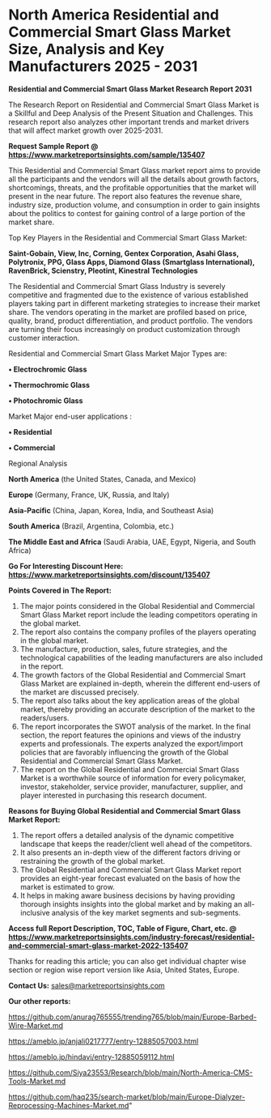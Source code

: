 # North America Residential and Commercial Smart Glass Market Size, Analysis and Key Manufacturers 2025 - 2031

<strong>Residential and Commercial Smart Glass Market Research Report 2031</strong>

The Research Report on Residential and Commercial Smart Glass Market is a Skillful and Deep Analysis of the Present Situation and Challenges. This research report also analyzes other important trends and market drivers that will affect market growth over 2025-2031.

<strong>Request Sample Report @ <a href=https://www.marketreportsinsights.com/sample/135407>https://www.marketreportsinsights.com/sample/135407</a></strong>

This Residential and Commercial Smart Glass market report aims to provide all the participants and the vendors will all the details about growth factors, shortcomings, threats, and the profitable opportunities that the market will present in the near future. The report also features the revenue share, industry size, production volume, and consumption in order to gain insights about the politics to contest for gaining control of a large portion of the market share.

Top Key Players in the Residential and Commercial Smart Glass Market:

<strong>Saint-Gobain, View, Inc, Corning, Gentex Corporation, Asahi Glass, Polytronix, PPG, Glass Apps, Diamond Glass (Smartglass International), RavenBrick, Scienstry, Pleotint, Kinestral Technologies</strong>

The Residential and Commercial Smart Glass Industry is severely competitive and fragmented due to the existence of various established players taking part in different marketing strategies to increase their market share. The vendors operating in the market are profiled based on price, quality, brand, product differentiation, and product portfolio. The vendors are turning their focus increasingly on product customization through customer interaction.

Residential and Commercial Smart Glass Market Major Types are:

<strong>• Electrochromic Glass

• Thermochromic Glass

• Photochromic Glass</strong>

Market Major end-user applications :

<strong>• Residential

• Commercial</strong>

Regional Analysis

</u><strong><b>North America</b></strong> (the United States, Canada, and Mexico)

<strong><b>Europe </b></strong>(Germany, France, UK, Russia, and Italy)

<strong><b>Asia-Pacific</b></strong> (China, Japan, Korea, India, and Southeast Asia)

<strong><b>South America</b></strong> (Brazil, Argentina, Colombia, etc.)

<strong><b>The Middle East and Africa</b></strong> (Saudi Arabia, UAE, Egypt, Nigeria, and South Africa)

<strong>Go For Interesting Discount Here: <a href=https://www.marketreportsinsights.com/discount/135407>https://www.marketreportsinsights.com/discount/135407</a></strong>

<strong>Points Covered in The Report:</strong>
<ol>
  <li>The major points considered in the Global Residential and Commercial Smart Glass Market report include the leading competitors operating in the global market.</li>
  <li>The report also contains the company profiles of the players operating in the global market.</li>
  <li>The manufacture, production, sales, future strategies, and the technological capabilities of the leading manufacturers are also included in the report.</li>
  <li>The growth factors of the Global Residential and Commercial Smart Glass Market are explained in-depth, wherein the different end-users of the market are discussed precisely.</li>
  <li>The report also talks about the key application areas of the global market, thereby providing an accurate description of the market to the readers/users.</li>
  <li>The report incorporates the SWOT analysis of the market. In the final section, the report features the opinions and views of the industry experts and professionals. The experts analyzed the export/import policies that are favorably influencing the growth of the Global Residential and Commercial Smart Glass Market.</li>
  <li>The report on the Global Residential and Commercial Smart Glass Market is a worthwhile source of information for every policymaker, investor, stakeholder, service provider, manufacturer, supplier, and player interested in purchasing this research document.</li>
</ol>
<strong>Reasons for Buying Global Residential and Commercial Smart Glass Market Report:</strong>

<ol>
  <li>The report offers a detailed analysis of the dynamic competitive landscape that keeps the reader/client well ahead of the competitors.</li>
  <li>It also presents an in-depth view of the different factors driving or restraining the growth of the global market.</li>
  <li>The Global Residential and Commercial Smart Glass Market report provides an eight-year forecast evaluated on the basis of how the market is estimated to grow.</li>
  <li>It helps in making aware business decisions by having providing thorough insights insights into the global market and by making an all-inclusive analysis of the key market segments and sub-segments.</li>
</ol>
<strong>Access full Report Description, TOC, Table of Figure, Chart, etc. @ <a href=https://www.marketreportsinsights.com/industry-forecast/residential-and-commercial-smart-glass-market-2022-135407>https://www.marketreportsinsights.com/industry-forecast/residential-and-commercial-smart-glass-market-2022-135407</a></strong>


Thanks for reading this article; you can also get individual chapter wise section or region wise report version like Asia, United States, Europe.

<strong>Contact Us:</strong>
sales@marketreportsinsights.com

<strong>Our other reports:</strong>

<a href=https://github.com/anurag765555/trending765/blob/main/Europe-Barbed-Wire-Market.md>https://github.com/anurag765555/trending765/blob/main/Europe-Barbed-Wire-Market.md</a>

<a href=https://ameblo.jp/anjali0217777/entry-12885057003.html>https://ameblo.jp/anjali0217777/entry-12885057003.html</a>

<a href=https://ameblo.jp/hindavi/entry-12885059112.html>https://ameblo.jp/hindavi/entry-12885059112.html</a>

<a href=https://github.com/Siya23553/Research/blob/main/North-America-CMS-Tools-Market.md>https://github.com/Siya23553/Research/blob/main/North-America-CMS-Tools-Market.md</a>

<a href=https://github.com/haq235/search-market/blob/main/Europe-Dialyzer-Reprocessing-Machines-Market.md>https://github.com/haq235/search-market/blob/main/Europe-Dialyzer-Reprocessing-Machines-Market.md</a>"
